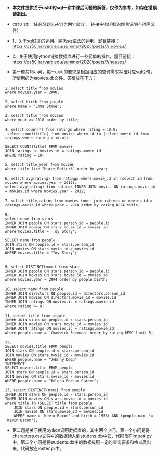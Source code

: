 
* **本文件提供关于cs50的sql一讲中课后习题的解答，仅作为参考，如存在错误请指出。**

* cs50 sql一讲的习题总共分为两个部分：（链接中有详细的题目说明与所需文件）
* 1、关于sql语言的运用，熟悉sql语法的运用，题目链接：https://cs50.harvard.edu/summer/2020/psets/7/movies/ 
* 2、关于使用python链接数据库进行一些简单的操作，题目链接：https://cs50.harvard.edu/summer/2020/psets/7/houses/
* 第一题共13小问，每一小问的要求是根据相应的查询需求写出对应sql语句，所使用的为movies.db文件。答案放在下方：
```
1、select title from movies 
where movies.year = 2008;

2、select birth from people 
where name = 'Emma Stone';

3、select title from movies 
where year >= 2018 order by title;

4、select count(*) from ratings where rating = 10.0;
 select count(title) from movies where id in (select movie_id from ratings where rating = 10.0);

SELECT COUNT(title) FROM movies
JOIN ratings on movies.id = ratings.movie_id
WHERE rating = 10;

5、select title,year from movies 
where title like "Harry Potter%" order by year;

6、select avg(rating) from ratings where movie_id in (select id from movies where movies.year = 2012);
select avg(rating) from ratings INNER JOIN movies ON ratings.movie_id = movies.id where movies.year = 2012;

7、select title,rating from movies inner join ratings on movies.id = ratings.movie_id where year = 2010 order by rating DESC,title;

8、  
select name from stars 
INNER JOIN people ON stars.person_id = people.id
INNER JOIN movies ON stars.movie_id = movies.id
where movies.title = 'Toy Story';
  
SELECT name from people
JOIN stars ON people.id = stars.person_id
JOIN movies ON stars.movie_id = movies.id
WHERE movies.title = "Toy Story";


9、select DISTINCT(name) from stars 
INNER JOIN people ON stars.person_id = people.id
INNER JOIN movies ON stars.movie_id = movies.id
where movies.year = 2004 order by people.birth;

10、select name from people 
INNER JOIN directors ON people.id = directors.person_id 
INNER JOIN movies ON directors.movie_id = movies.id 
INNER JOIN ratings ON movies.id = ratings.movie_id 
where rating >= 9;

11、select title from people 
INNER JOIN stars ON people.id = stars.person_id 
INNER JOIN movies ON stars.movie_id = movies.id 
INNER JOIN ratings ON movies.id = ratings.movie_id 
where people.name = 'Chadwick Boseman' order by rating DESC limit 5;

12、
SELECT movies.title FROM people
JOIN stars ON people.id = stars.person_id
JOIN movies ON stars.movie_id = movies.id
WHERE people.name = "Johnny Depp"
INTERSECT
SELECT movies.title FROM people
JOIN stars ON people.id = stars.person_id
JOIN movies ON stars.movie_id = movies.id
WHERE people.name = "Helena Bonham Carter";

13、select DISTINCT(name) from people 
INNER JOIN stars ON people.id = stars.person_id 
INNER JOIN movies ON stars.movie_id = movies.id 
where title in (SELECT title from people 
	JOIN stars ON people.id = stars.person_id 
	JOIN movies ON stars.movie_id = movies.id 
	WHERE name = 'Kevin Bacon' and birth = 1958) AND (people.name != 'Kevin Bacon');
```
* 第二题是关于使用python调用数据库的，其中两个小问，第一个小问是将characters.csv文件中的数据读入到studens.db中去，代码放在import.py中，第二个小问是将students.db中的数据按照一定的查询要求和格式读出来，代码放在roster.py中。

